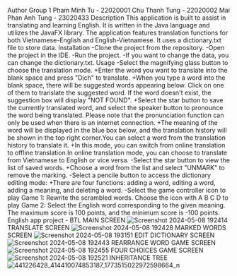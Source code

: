 Author
Group 1
Pham Minh Tu - 22020001
Chu Thanh Tung - 22020002
Mai Phan Anh Tung - 23020433
Description
This application is built to assist in translating and learning English. It is written in the Java language and utilizes the JavaFX library. The application features translation functions for both Vietnamese-English and English-Vietnamese. It uses a dictionary.txt file to store data.
Installation
-Clone the project from the repository.
-Open the project in the IDE.
-Run the project.
-If you want to change the data, you can change the dictionary.txt.
Usage
 -Select the magnifying glass button to choose the translation mode.
+Enter the word you want to translate into the blank space and press "Dịch" to translate.
+When you type a word into the blank space, there will be suggested words appearing below. Click on one of them to translate the suggested word. If the word doesn't exist, the suggestion box will display "NOT FOUND".
+Select the star button to save the currently translated word, and select the speaker button to pronounce the word being translated. Please note that the pronunciation function can only be used when there is an internet connection.
+The meaning of the word will be displayed in the blue box below, and the translation history will be shown in the top right corner.You can select a word from the translation history to translate it.
+In this mode, you can switch from online translation to offline translation.In online translation mode, you can choose to translate from Vietnamese to English or vice versa.
-Select the star button to view the list of saved words.
+Choose a word from the list and select "UNMARK" to remove the marking.
-Select a pencile button to access the dictionary editing mode:
+There are four functions: adding a word, editing a word, adding a meaning, and deleting a word.
-Select the game controller icon to play Game 1: Rewrite the scrambled words. Choose the icon with A B C D to play Game 2: Select the English word corresponding to the given meaning. The maximum score is 100 points, and the minimum score is -100 points.
English app project - BTL
MAIN SCREEN
![Screenshot 2024-05-08 192414](https://github.com/minhtuuse/BTL/assets/144828591/9e1f5f10-9bea-4ae6-bf90-bbf35a64c0f4)
TRANSLATE SCREEN
![Screenshot 2024-05-08 192428](https://github.com/minhtuuse/BTL/assets/144828591/652bd088-4970-4005-b559-3652253f16eb)
MARKED WORDS SCREEN
![Screenshot 2024-05-08 193151](https://github.com/minhtuuse/BTL/assets/144828591/44b006b5-adcd-47e8-ad2a-0f0d23e6ded5)
EDIT DICTIONARY SCREEN
![Screenshot 2024-05-08 192443](https://github.com/minhtuuse/BTL/assets/144828591/1c90f6e3-fc2d-4e69-829d-4e73d80c5e54)
REARRANGE WORD GAME SCREEN
![Screenshot 2024-05-08 192455](https://github.com/minhtuuse/BTL/assets/144828591/7a3a3eb4-2ea3-49b9-abd4-2bd91678dc29)
FOUR CHOICES GAME SCREEN
![Screenshot 2024-05-08 192521](https://github.com/minhtuuse/BTL/assets/144828591/765d8ec9-6b67-486d-8ed0-b2d5f27f1ef0)
INHERITANCE TREE
![441226428_414410074853187_1773515022972598664_n](https://github.com/minhtuuse/BTL/assets/144828591/069e87d6-ad72-4f47-ab36-1a0124d3e86c)


